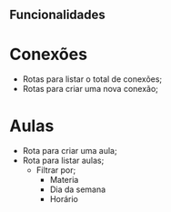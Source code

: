 
## Funcionalidades

# Conexões

- Rotas para listar o total de conexões;
- Rotas para criar uma nova conexão;

# Aulas

- Rota para criar uma aula;
- Rota para listar aulas;
  - Filtrar por;
    - Materia
    - Dia da semana
    - Horário